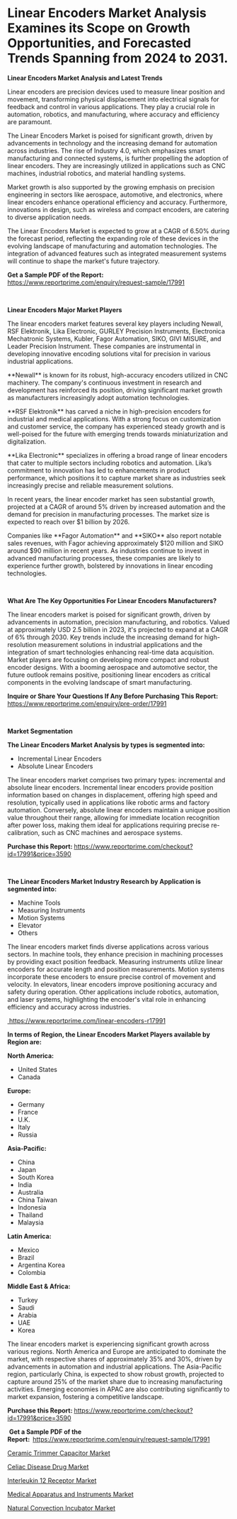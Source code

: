 <p><h1>Linear Encoders Market Analysis Examines its Scope on Growth Opportunities, and Forecasted Trends Spanning from 2024 to 2031.</h1></p><p><strong>Linear Encoders Market Analysis and Latest Trends</strong></p>
<p><p>Linear encoders are precision devices used to measure linear position and movement, transforming physical displacement into electrical signals for feedback and control in various applications. They play a crucial role in automation, robotics, and manufacturing, where accuracy and efficiency are paramount.</p><p>The Linear Encoders Market is poised for significant growth, driven by advancements in technology and the increasing demand for automation across industries. The rise of Industry 4.0, which emphasizes smart manufacturing and connected systems, is further propelling the adoption of linear encoders. They are increasingly utilized in applications such as CNC machines, industrial robotics, and material handling systems.</p><p>Market growth is also supported by the growing emphasis on precision engineering in sectors like aerospace, automotive, and electronics, where linear encoders enhance operational efficiency and accuracy. Furthermore, innovations in design, such as wireless and compact encoders, are catering to diverse application needs.</p><p>The Linear Encoders Market is expected to grow at a CAGR of 6.50% during the forecast period, reflecting the expanding role of these devices in the evolving landscape of manufacturing and automation technologies. The integration of advanced features such as integrated measurement systems will continue to shape the market's future trajectory.</p></p>
<p><strong>Get a Sample PDF of the Report:&nbsp;</strong> <a href="https://www.reportprime.com/enquiry/request-sample/17991?utm_campaign=12&utm_medium=2&utm_source=Github&utm_content=ia&utm_term=20112024&utm_id=linear-encoders">https://www.reportprime.com/enquiry/request-sample/17991</a></p>
<p>&nbsp;</p>
<p><strong>Linear Encoders Major Market Players</strong></p>
<p><p>The linear encoders market features several key players including Newall, RSF Elektronik, Lika Electronic, GURLEY Precision Instruments, Electronica Mechatronic Systems, Kubler, Fagor Automation, SIKO, GIVI MISURE, and Leader Precision Instrument. These companies are instrumental in developing innovative encoding solutions vital for precision in various industrial applications.</p><p>**Newall** is known for its robust, high-accuracy encoders utilized in CNC machinery. The company's continuous investment in research and development has reinforced its position, driving significant market growth as manufacturers increasingly adopt automation technologies.</p><p>**RSF Elektronik** has carved a niche in high-precision encoders for industrial and medical applications. With a strong focus on customization and customer service, the company has experienced steady growth and is well-poised for the future with emerging trends towards miniaturization and digitalization.</p><p>**Lika Electronic** specializes in offering a broad range of linear encoders that cater to multiple sectors including robotics and automation. Lika’s commitment to innovation has led to enhancements in product performance, which positions it to capture market share as industries seek increasingly precise and reliable measurement solutions.</p><p>In recent years, the linear encoder market has seen substantial growth, projected at a CAGR of around 5% driven by increased automation and the demand for precision in manufacturing processes. The market size is expected to reach over $1 billion by 2026.</p><p>Companies like **Fagor Automation** and **SIKO** also report notable sales revenues, with Fagor achieving approximately $120 million and SIKO around $90 million in recent years. As industries continue to invest in advanced manufacturing processes, these companies are likely to experience further growth, bolstered by innovations in linear encoding technologies.</p></p>
<p>&nbsp;</p>
<p><strong>What Are The Key Opportunities For Linear Encoders Manufacturers?</strong></p>
<p><p>The linear encoders market is poised for significant growth, driven by advancements in automation, precision manufacturing, and robotics. Valued at approximately USD 2.5 billion in 2023, it's projected to expand at a CAGR of 6% through 2030. Key trends include the increasing demand for high-resolution measurement solutions in industrial applications and the integration of smart technologies enhancing real-time data acquisition. Market players are focusing on developing more compact and robust encoder designs. With a booming aerospace and automotive sector, the future outlook remains positive, positioning linear encoders as critical components in the evolving landscape of smart manufacturing.</p></p>
<p><strong>Inquire or Share Your Questions If Any Before Purchasing This Report:</strong> <a href="https://www.reportprime.com/enquiry/pre-order/17991?utm_campaign=12&utm_medium=2&utm_source=Github&utm_content=ia&utm_term=20112024&utm_id=linear-encoders">https://www.reportprime.com/enquiry/pre-order/17991</a></p>
<p>&nbsp;</p>
<p><strong>Market Segmentation</strong></p>
<p><strong>The Linear Encoders Market Analysis by types is segmented into:</strong></p>
<p><ul><li>Incremental Linear Encoders</li><li>Absolute Linear Encoders</li></ul></p>
<p><p>The linear encoders market comprises two primary types: incremental and absolute linear encoders. Incremental linear encoders provide position information based on changes in displacement, offering high speed and resolution, typically used in applications like robotic arms and factory automation. Conversely, absolute linear encoders maintain a unique position value throughout their range, allowing for immediate location recognition after power loss, making them ideal for applications requiring precise re-calibration, such as CNC machines and aerospace systems.</p></p>
<p><strong>Purchase this Report:&nbsp;</strong><a href="https://www.reportprime.com/checkout?id=17991&price=3590&utm_campaign=12&utm_medium=2&utm_source=Github&utm_content=ia&utm_term=20112024&utm_id=linear-encoders">https://www.reportprime.com/checkout?id=17991&price=3590</a></p>
<p>&nbsp;</p>
<p><strong>The Linear Encoders Market Industry Research by Application is segmented into:</strong></p>
<p><ul><li>Machine Tools</li><li>Measuring Instruments</li><li>Motion Systems</li><li>Elevator</li><li>Others</li></ul></p>
<p><p>The linear encoders market finds diverse applications across various sectors. In machine tools, they enhance precision in machining processes by providing exact position feedback. Measuring instruments utilize linear encoders for accurate length and position measurements. Motion systems incorporate these encoders to ensure precise control of movement and velocity. In elevators, linear encoders improve positioning accuracy and safety during operation. Other applications include robotics, automation, and laser systems, highlighting the encoder's vital role in enhancing efficiency and accuracy across industries.</p></p>
<p><a href="https://www.reportprime.com/linear-encoders-r17991?utm_campaign=12&utm_medium=2&utm_source=Github&utm_content=ia&utm_term=20112024&utm_id=linear-encoders">&nbsp;https://www.reportprime.com/linear-encoders-r17991</a></p>
<p><strong>In terms of Region, the Linear Encoders Market Players available by Region are:</strong></p>
<p>
    <p> <strong> North America: </strong>
        <ul>
            <li>United States</li>
            <li>Canada</li>
        </ul>
        </p> 
    <p> <strong> Europe: </strong>
        <ul>
            <li>Germany</li>
            <li>France</li>
            <li>U.K.</li>
            <li>Italy</li>
            <li>Russia</li>
        </ul>
        </p> 
    <p> <strong> Asia-Pacific: </strong>
        <ul>
            <li>China</li>
            <li>Japan</li>
            <li>South Korea</li>
            <li>India</li>
            <li>Australia</li>
            <li>China Taiwan</li>
            <li>Indonesia</li>
            <li>Thailand</li>
            <li>Malaysia</li>
        </ul>
        </p> 
    <p> <strong> Latin America: </strong>
        <ul>
            <li>Mexico</li>
            <li>Brazil</li>
            <li>Argentina Korea</li>
            <li>Colombia</li>
        </ul>
        </p> 
    <p> <strong> Middle East & Africa: </strong>
        <ul>
            <li>Turkey</li>
            <li>Saudi</li>
            <li>Arabia</li>
            <li>UAE</li>
            <li>Korea</li>
        </ul>
    </p>
    </p>
<p><p>The linear encoders market is experiencing significant growth across various regions. North America and Europe are anticipated to dominate the market, with respective shares of approximately 35% and 30%, driven by advancements in automation and industrial applications. The Asia-Pacific region, particularly China, is expected to show robust growth, projected to capture around 25% of the market share due to increasing manufacturing activities. Emerging economies in APAC are also contributing significantly to market expansion, fostering a competitive landscape.</p></p>
<p><strong>Purchase this Report: </strong><a href="https://www.reportprime.com/checkout?id=17991&price=3590&utm_campaign=12&utm_medium=2&utm_source=Github&utm_content=ia&utm_term=20112024&utm_id=linear-encoders">https://www.reportprime.com/checkout?id=17991&price=3590</a></p>
<p>&nbsp;<strong>Get a Sample PDF of the Report:&nbsp;&nbsp;</strong><a href="https://www.reportprime.com/enquiry/request-sample/17991?utm_campaign=12&utm_medium=2&utm_source=Github&utm_content=ia&utm_term=20112024&utm_id=linear-encoders">https://www.reportprime.com/enquiry/request-sample/17991</a></p>
<p><strong></strong></p>
<p><p><a href="https://github.com/JakirUddin511/Market-Research-Report-List-1/blob/main/ceramic-trimmer-capacitor-market.md?utm_campaign=12&utm_medium=2&utm_source=Github&utm_content=ia&utm_term=20112024&utm_id=linear-encoders">Ceramic Trimmer Capacitor Market</a></p><p><a href="https://issuu.com/reportprime-2/docs/celiac-disease-drug-market-size-203_a9d750e8f6bfad?utm_campaign=12&utm_medium=2&utm_source=Github&utm_content=ia&utm_term=20112024&utm_id=linear-encoders">Celiac Disease Drug Market</a></p><p><a href="https://issuu.com/reportprime-2/docs/interleukin-12-receptor-market-size_58b9c3b8be0864?utm_campaign=12&utm_medium=2&utm_source=Github&utm_content=ia&utm_term=20112024&utm_id=linear-encoders">Interleukin 12 Receptor Market</a></p><p><a href="https://www.linkedin.com/pulse/medical-apparatus-instruments-market-analysis-structure-jv81e?utm_campaign=12&utm_medium=2&utm_source=Github&utm_content=ia&utm_term=20112024&utm_id=linear-encoders">Medical Apparatus and Instruments Market</a></p><p><a href="https://www.linkedin.com/pulse/natural-convection-incubator-market-forecasts-trends-impact-m3zoe?utm_campaign=12&utm_medium=2&utm_source=Github&utm_content=ia&utm_term=20112024&utm_id=linear-encoders">Natural Convection Incubator Market</a></p></p>